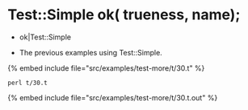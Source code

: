 # Test::Simple ok(  trueness,     name);

* ok|Test::Simple

* The previous examples using Test::Simple.

{% embed include file="src/examples/test-more/t/30.t" %}

```
perl t/30.t
```

{% embed include file="src/examples/test-more/t/30.t.out" %}


